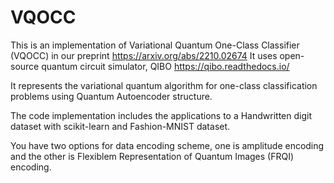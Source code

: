 # VQOCC
This is an implementation of Variational Quantum One-Class Classifier (VQOCC) in our preprint https://arxiv.org/abs/2210.02674 
It uses open-source quantum circuit simulator, QIBO https://qibo.readthedocs.io/

It represents the variational quantum algorithm for one-class classification problems using Quantum Autoencoder structure.

The code implementation includes the applications to a Handwritten digit dataset with scikit-learn and Fashion-MNIST dataset.

You have two options for data encoding scheme, one is amplitude encoding and the other is Flexiblem Representation of Quantum Images (FRQI) encoding.
